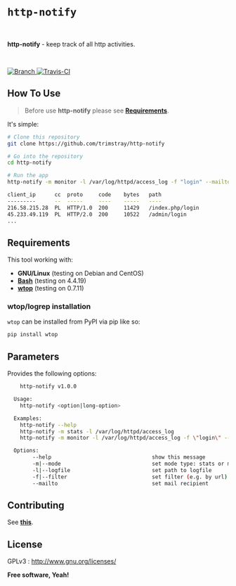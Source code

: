 # `http-notify`

<br>

**http-notify** - keep track of all http activities.

<br>

<p align="left">
  <a href="https://img.shields.io/badge/Branch-master-green.svg">
    <img src="https://img.shields.io/badge/Branch-master-green.svg"
        alt="Branch">
  </a>
  <a href="https://travis-ci.org/trimstray/http-notify">
    <img src="https://travis-ci.org/trimstray/http-notify.svg?branch=master"
        alt="Travis-CI">
  </a>
</p>

## How To Use

  > Before use **http-notify** please see **[Requirements](#requirements)**.

It's simple:

```bash
# Clone this repository
git clone https://github.com/trimstray/http-notify

# Go into the repository
cd http-notify

# Run the app
http-notify -m monitor -l /var/log/httpd/access_log -f "login" --mailto admin@example.com

client_ip      cc  proto     code    bytes   path
---------      --  -----     ----    -----   ----
216.58.215.28  PL  HTTP/1.0  200     11429   /index.php/login
45.233.49.119  PL  HTTP/2.0  200     10522   /admin/login
...
```

## Requirements

This tool working with:

- **GNU/Linux** (testing on Debian and CentOS)
- **[Bash](https://www.gnu.org/software/bash/)** (testing on 4.4.19)
- **[wtop](https://github.com/ClockworkNet/wtop)** (testing on 0.7.11)

### wtop/logrep installation

`wtop` can be installed from PyPI via pip like so:

```bash
pip install wtop
```

## Parameters

Provides the following options:

```bash
    http-notify v1.0.0

  Usage:
    http-notify <option|long-option>

  Examples:
    http-notify --help
    http-notify -m stats -l /var/log/httpd/access_log
    http-notify -m monitor -l /var/log/httpd/access_log -f \"login\" --mailto admin@example.com

  Options:
        --help                                show this message
        -m|--mode                             set mode type: stats or monitor
        -l|--logfile                          set path to logfile
        -f|--filter                           set filter (e.g. by url)
        --mailto                              set mail recipient
```

## Contributing

See **[this](CONTRIBUTING.md)**.

## License

GPLv3 : <http://www.gnu.org/licenses/>

**Free software, Yeah!**

